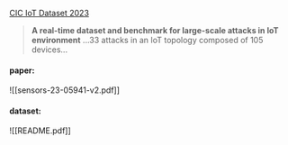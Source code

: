 [CIC IoT Dataset 2023](https://www.unb.ca/cic/datasets/iotdataset-2023.html)

> **A real-time dataset and benchmark for large-scale attacks in IoT environment**
 ...33 attacks in an IoT topology composed of 105 devices...
#### paper:

![[sensors-23-05941-v2.pdf]]
#### dataset:
![[README.pdf]]


